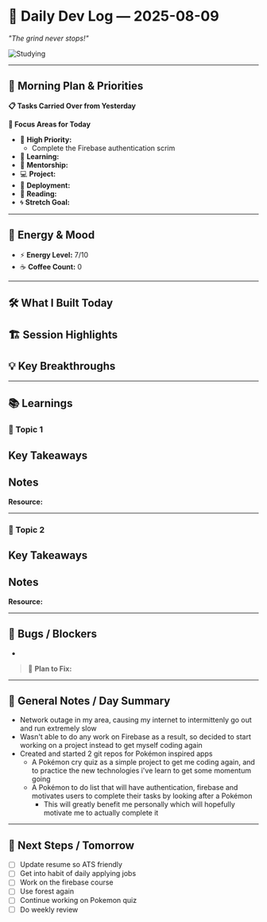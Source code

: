 # 🚀 Daily Dev Log — 2025-08-09  

*"The grind never stops!"*  

![Studying](https://i.pinimg.com/originals/d8/6f/3a/d86f3ab8192f5589eca93cd7725ad8e4.gif)  

---

## 🌅 Morning Plan & Priorities  

**📋 Tasks Carried Over from Yesterday**  

**🎯 Focus Areas for Today**  
- 🔴 **High Priority:**  
	- Complete the Firebase authentication scrim
- 📘 **Learning:**  
- 🤝 **Mentorship:**  
- 💻 **Project:**  
- 🚀 **Deployment:**  
- 📖 **Reading:**  
- 🌀 **Stretch Goal:**  

---

## 🔋 Energy & Mood  

- ⚡ **Energy Level:** 7/10  
- ☕ **Coffee Count:** 0

---

## 🛠️ What I Built Today  

**🏗️ Session Highlights**  
-  

**💡 Key Breakthroughs**  
-  

---

## 📚 Learnings  

### 📌 Topic 1  
**Key Takeaways**  
-  

**Notes**  
-  

**Resource:**  

---

### 📌 Topic 2  
**Key Takeaways**  
-  

**Notes**  
-  

**Resource:**  

---

## 🐛 Bugs / Blockers  

-  

> 🎯 **Plan to Fix:**  

---

## 📝 General Notes / Day Summary  

-  Network outage in my area, causing my internet to intermittenly go out and run extremely slow
- Wasn't able to do any work on Firebase as a result, so decided to start working on a project instead to get myself coding again
- Created and started 2 git repos for Pokémon inspired apps
	- A Pokémon cry quiz as a simple project to get me coding again, and to practice the new technologies i've learn to get some momentum going
	- A Pokémon to do list that will have authentication, firebase and motivates users to complete their tasks by looking after a Pokémon
		- This will greatly benefit me personally which will hopefully motivate me to actually complete it

---

## 🔮 Next Steps / Tomorrow  

- [ ] Update resume so ATS friendly  
- [ ] Get into habit of daily applying jobs
- [ ] Work on the firebase course
- [ ] Use forest again
- [ ] Continue working on Pokemon quiz
- [ ] Do weekly review